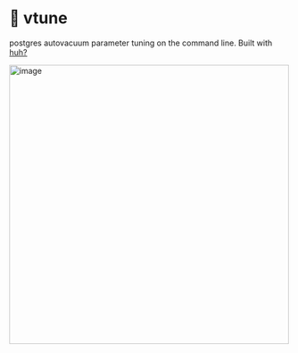 # 🧹 vtune

postgres autovacuum parameter tuning on the command line. Built with [huh?](https://github.com/charmbracelet/huh)

<img width="501" alt="image" src="https://github.com/user-attachments/assets/a709bc4a-5877-44fe-9d68-e39eafcec03e" />
